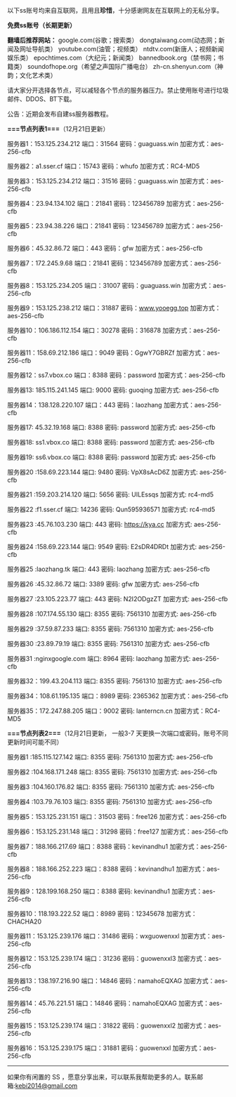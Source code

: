 以下ss账号均来自互联网，且用且**珍惜**，十分感谢网友在互联网上的无私分享。

**免费ss账号（长期更新）**

**翻墙后推荐网站：** google.com(谷歌；搜索类） dongtaiwang.com(动态网；新闻及网址导航类）  youtube.com(油管；视频类）  ntdtv.com(新唐人；视频新闻娱乐类）    epochtimes.com（大纪元；新闻类）   bannedbook.org（禁书网；书籍类）   soundofhope.org（希望之声国际广播电台）
    zh-cn.shenyun.com（神韵；文化艺术类）

请大家分开选择各节点，可以减轻各个节点的服务器压力。禁止使用账号进行垃圾邮件、DDOS、BT下载。

公告：近期会发布自建ss服务器教程。

**===节点列表1===**（12月21日更新）

服务器1：153.125.234.212 端口：31564 密码：guaguass.win 加密方式：aes-256-cfb

服务器2：a1.sser.cf 端口：15743 密码：whufo 加密方式：RC4-MD5

服务器3：153.125.234.212 端口：31516 密码：guaguass.win 加密方式：aes-256-cfb

服务器4：23.94.134.102 端口：21841  密码：123456789 加密方式：aes-256-cfb

服务器5：23.94.38.226  端口：21841  密码：123456789 加密方式：aes-256-cfb

服务器6：45.32.86.72 端口：443  密码：gfw  加密方式：aes-256-cfb

服务器7：172.245.9.68 端口：21841 密码：123456789 加密方式：aes-256-cfb

服务器8：153.125.234.205 端口：31007 密码：guaguass.win 加密方式：aes-256-cfb

服务器9：153.125.238.212 端口：31887 密码：www.yooegg.top 加密方式：aes-256-cfb

服务器10：106.186.112.154 端口：30278 密码：316878 加密方式：aes-256-cfb

服务器11：158.69.212.186 端口：9049 密码：GgwY7GBRZf 加密方式：aes-256-cfb

服务器12：ss7.vbox.co 端口：8388 密码：password 加密方式：aes-256-cfb

服务器13: 185.115.241.145 端口: 9000 密码: guoqing 加密方式: aes-256-cfb

服务器14：138.128.220.107 端口：443 密码：laozhang 加密方式：aes-256-cfb

服务器17: 45.32.19.168 端口: 8388 密码: password 加密方式: aes-256-cfb

服务器18: ss1.vbox.co 端口: 8388 密码: password 加密方式: aes-256-cfb

服务器19: ss6.vbox.co 端口: 8388 密码: password 加密方式: aes-256-cfb

服务器20 :158.69.223.144 端口: 9480 密码: VpX8sAcD6Z 加密方式: aes-256-cfb

服务器21 :159.203.214.120 端口: 5656 密码: UILEssqs 加密方式: rc4-md5

服务器22 :f1.sser.cf 端口: 14236 密码: Qun595936571 加密方式: rc4-md5

服务器23 :45.76.103.230 端口: 443 密码: https://kya.cc 加密方式: aes-256-cfb

服务器24 :158.69.223.144 端口: 9549 密码: E2sDR4DRDt 加密方式: aes-256-cfb

服务器25 :laozhang.tk 端口: 443 密码: laozhang 加密方式: aes-256-cfb

服务器26 :45.32.86.72 端口: 3389 密码: gfw 加密方式: aes-256-cfb

服务器27 :23.105.223.77 端口: 443 密码: N2I2ODgzZT 加密方式: aes-256-cfb

服务器28 :107.174.55.130 端口: 8355 密码: 7561310 加密方式: aes-256-cfb

服务器29 :37.59.87.233 端口: 8355 密码: 7561310 加密方式: aes-256-cfb

服务器30 :23.89.79.19 端口: 8355 密码: 7561310 加密方式: aes-256-cfb

服务器31 :nginxgoogle.com 端口: 8964 密码: laozhang 加密方式: aes-256-cfb

服务器32：199.43.204.113 端口: 8355 密码: 7561310 加密方式: aes-256-cfb

服务器34：108.61.195.135 端口：8989 密码: 2365362 加密方式：aes-256-cfb

服务器35：172.247.88.205 端口：9002 密码: lanterncn.cn 加密方式：RC4-MD5


**===节点列表2===**（12月21日更新， 一般3-7 天更换一次端口或密码，账号不同更新时间可能不同）

服务器1 :185.115.127.142 端口: 8355  密码: 7561310  加密方式: aes-256-cfb

服务器2 :104.168.171.248 端口: 8355  密码: 7561310  加密方式: aes-256-cfb

服务器3 :104.160.176.82 端口: 8355  密码: 7561310  加密方式: aes-256-cfb

服务器4 :103.79.76.103 端口: 8355  密码: 7561310  加密方式: aes-256-cfb

服务器5：153.125.231.151 端口：31503 密码：free126 加密方式：aes-256-cfb

服务器6：153.125.231.148 端口：31298 密码：free127 加密方式：aes-256-cfb

服务器7：188.166.217.69  端口：8388  密码：kevinandhu1   加密方式：aes-256-cfb

服务器8：188.166.252.223 端口：8388  密码：kevinandhu1   加密方式：aes-256-cfb

服务器9：128.199.168.250 端口：8388  密码: kevinandhu1  加密方式：aes-256-cfb

服务器10：118.193.222.52  端口：8989  密码：12345678  加密方式：CHACHA20

服务器11：153.125.239.176  端口：31486  密码：wxguowenxxl  加密方式：aes-256-cfb

服务器12：153.125.239.174  端口：31236  密码：guowenxxl3  加密方式：aes-256-cfb

服务器13：138.197.216.90  端口：14846  密码：namahoEQXAG  加密方式：aes-256-cfb

服务器14：45.76.221.51  端口：14846  密码：namahoEQXAG  加密方式：aes-256-cfb

服务器15：153.125.239.174  端口：31822  密码：guowenxxl2  加密方式：aes-256-cfb

服务器16：153.125.239.175  端口：31881  密码：guowenxxl  加密方式：aes-256-cfb




***


如果你有闲置的 SS ，愿意分享出来，可以联系我帮助更多的人。联系邮箱:kebi2014@gmail.com




